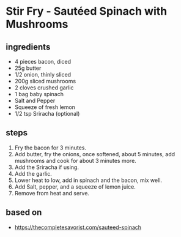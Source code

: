 # Stir Fry - Sautéed Spinach with Mushrooms

## ingredients

- 4 pieces bacon, diced
- 25g butter
- 1/2 onion, thinly sliced
- 200g sliced mushrooms
- 2 cloves crushed garlic
- 1 bag baby spinach
- Salt and Pepper
- Squeeze of fresh lemon
- 1/2 tsp Sriracha (optional)

## steps

1. Fry the bacon for 3 minutes.
2. Add butter, fry the onions, once softened, about 5 minutes, add mushrooms and cook for about 3 minutes more.
3. Add the Sriracha if using.
4. Add the garlic.
5. Lower heat to low, add in spinach and the bacon, mix well.
6. Add Salt, pepper, and a squeeze of lemon juice.
7. Remove from heat and serve.

## based on

- https://thecompletesavorist.com/sauteed-spinach
